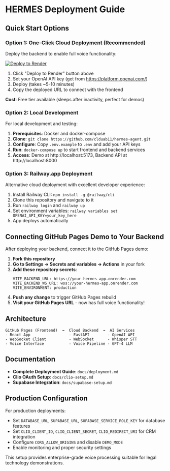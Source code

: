 # HERMES Deployment Guide

## Quick Start Options

### Option 1: One-Click Cloud Deployment (Recommended)

Deploy the backend to enable full voice functionality:

[![Deploy to Render](https://render.com/images/deploy-to-render-button.svg)](https://render.com/deploy?repo=https://github.com/clduab11/hermes-agent)

1. Click "Deploy to Render" button above
2. Set your OpenAI API key (get from https://platform.openai.com/)
3. Deploy (takes ~5-10 minutes)
4. Copy the deployed URL to connect with the frontend

**Cost**: Free tier available (sleeps after inactivity, perfect for demos)

### Option 2: Local Development

For local development and testing:

1. **Prerequisites**: Docker and docker-compose
2. **Clone**: `git clone https://github.com/clduab11/hermes-agent.git`
3. **Configure**: Copy `.env.example` to `.env` and add your API keys
4. **Run**: `docker-compose up` to start frontend and backend services
5. **Access**: Demo at http://localhost:5173, Backend API at http://localhost:8000

### Option 3: Railway.app Deployment

Alternative cloud deployment with excellent developer experience:

1. Install Railway CLI: `npm install -g @railway/cli`
2. Clone this repository and navigate to it
3. Run `railway login` and `railway up`
4. Set environment variables: `railway variables set OPENAI_API_KEY=your_key_here`
5. App deploys automatically

## Connecting GitHub Pages Demo to Your Backend

After deploying your backend, connect it to the GitHub Pages demo:

1. **Fork this repository**
2. **Go to Settings → Secrets and variables → Actions** in your fork
3. **Add these repository secrets**:
   ```
   VITE_BACKEND_URL: https://your-hermes-app.onrender.com
   VITE_BACKEND_WS_URL: wss://your-hermes-app.onrender.com
   VITE_ENVIRONMENT: production
   ```
4. **Push any change** to trigger GitHub Pages rebuild
5. **Visit your GitHub Pages URL** - now has full voice functionality!

## Architecture

```
GitHub Pages (Frontend)  →  Cloud Backend  →  AI Services
- React App                 - FastAPI        - OpenAI API
- WebSocket Client          - WebSocket      - Whisper STT  
- Voice Interface           - Voice Pipeline - GPT-4 LLM
```

## Documentation

- **Complete Deployment Guide**: `docs/deployment.md`
- **Clio OAuth Setup**: `docs/clio-setup.md`
- **Supabase Integration**: `docs/supabase-setup.md`

## Production Configuration

For production deployments:
- Set `DATABASE_URL`, `SUPABASE_URL`, `SUPABASE_SERVICE_ROLE_KEY` for database features
- Set `CLIO_CLIENT_ID`, `CLIO_CLIENT_SECRET`, `CLIO_REDIRECT_URI` for CRM integration
- Configure `CORS_ALLOW_ORIGINS` and disable `DEMO_MODE`
- Enable monitoring and proper security settings

This setup provides enterprise-grade voice processing suitable for legal technology demonstrations.
